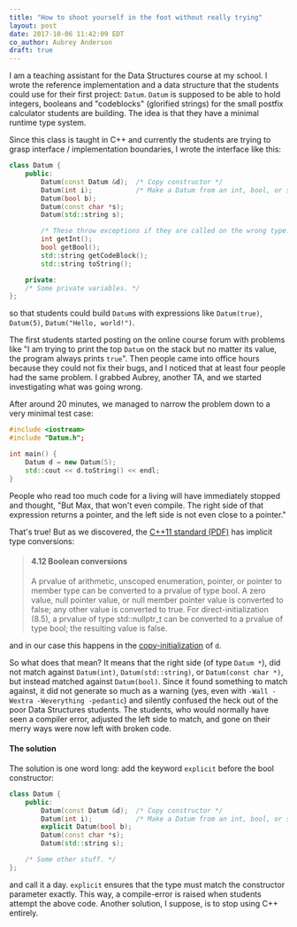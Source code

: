 ```yaml
---
title: "How to shoot yourself in the foot without really trying"
layout: post
date: 2017-10-06 11:42:09 EDT
co_author: Aubrey Anderson
draft: true
---
```


I am a teaching assistant for the Data Structures course at my school. I wrote
the reference implementation and a data structure that the students could use
for their first project: `Datum`. `Datum` is supposed to be able to hold
integers, booleans and "codeblocks" (glorified strings) for the small postfix
calculator students are building. The idea is that they have a minimal runtime
type system.

Since this class is taught in C++ and currently the students are trying to
grasp interface / implementation boundaries, I wrote the interface like this:

```c++
class Datum {
    public:
        Datum(const Datum &d);  /* Copy constructor */
        Datum(int i);           /* Make a Datum from an int, bool, or string */
        Datum(bool b);
        Datum(const char *s);
        Datum(std::string s);

        /* These throw exceptions if they are called on the wrong type. */
        int getInt();
        bool getBool();
        std::string getCodeBlock();
        std::string toString();

    private:
    /* Some private variables. */
};
```

so that students could build `Datum`s with expressions like `Datum(true)`,
`Datum(5)`, `Datum("Hello, world!")`.

The first students started posting on the online course forum with problems
like "I am trying to print the top `Datum` on the stack but no matter its
value, the program always prints `true`". Then people came into office hours
because they could not fix their bugs, and I noticed that at least four people
had the same problem. I grabbed Aubrey, another TA, and we started
investigating what was going wrong.

After around 20 minutes, we managed to narrow the problem down to a very
minimal test case:

```c++
#include <iostream>
#include "Datum.h";

int main() {
    Datum d = new Datum(5);
    std::cout << d.toString() << endl;
}
```

People who read too much code for a living will have immediately stopped and
thought, "But Max, that won't even compile. The right side of that expression
returns a pointer, and the left side is not even close to a pointer."

That's true! But as we discovered, the [C++11 standard (PDF)][1] has implicit
type conversions:

> <h4>4.12 Boolean conversions</h4>
> A prvalue of arithmetic, unscoped enumeration, pointer, or pointer to member
> type can be converted to a prvalue of type bool. A zero value, null pointer
> value, or null member pointer value is converted to false; any other value is
> converted to true. For direct-initialization (8.5), a prvalue of type
> std::nullptr_t can be converted to a prvalue of type bool; the resulting
> value is false.

and in our case this happens in the [copy-initialization][2] of `d`.

So what does that mean? It means that the right side (of type `Datum *`), did
not match against `Datum(int)`, `Datum(std::string)`, or `Datum(const char *)`,
but instead matched against `Datum(bool)`. Since it found something to match
against, it did not generate so much as a warning (yes, even with `-Wall
-Wextra -Weverything -pedantic`) and silently confused the heck out of the poor
Data Structures students. The students, who would normally have seen a compiler
error, adjusted the left side to match, and gone on their merry ways were now
left with broken code.

#### The solution

The solution is one word long: add the keyword `explicit` before the bool
constructor:

```c++
class Datum {
    public:
        Datum(const Datum &d);  /* Copy constructor */
        Datum(int i);           /* Make a Datum from an int, bool, or string */
        explicit Datum(bool b);
        Datum(const char *s);
        Datum(std::string s);

    /* Some other stuff. */
};
```

and call it a day. `explicit` ensures that the type must match the constructor
parameter exactly. This way, a compile-error is raised when students attempt
the above code. Another solution, I suppose, is to stop using C++ entirely.

[1]: http://www.open-std.org/jtc1/sc22/wg21/docs/papers/2013/n3690.pdf
[2]: http://en.cppreference.com/w/cpp/language/copy_initialization
